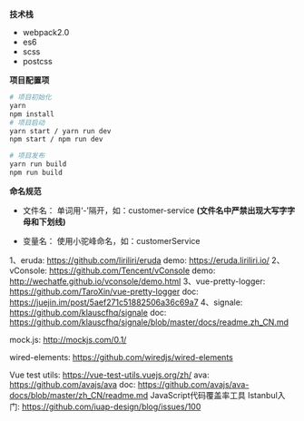 
**技术栈**

* webpack2.0
* es6
* scss
* postcss

**项目配置项**
``` bash
# 项目初始化
yarn
npm install
# 项目启动
yarn start / yarn run dev
npm start / npm run dev

# 项目发布
yarn run build
npm run build
```

**命名规范**

- 文件名：
单词用‘-’隔开，如：customer-service
**(文件名中严禁出现大写字字母和下划线)**

- 变量名：
使用小驼峰命名，如：customerService


<!-- 调试工具demo -->
1、eruda: https://github.com/liriliri/eruda   demo: https://eruda.liriliri.io/
2、vConsole: https://github.com/Tencent/vConsole   demo: http://wechatfe.github.io/vconsole/demo.html
3、vue-pretty-logger: https://github.com/TaroXin/vue-pretty-logger   doc: https://juejin.im/post/5aef271c51882506a36c69a7
4、signale: https://github.com/klauscfhq/signale   doc: https://github.com/klauscfhq/signale/blob/master/docs/readme.zh_CN.md


<!-- 数据模拟 -->
mock.js:  http://mockjs.com/0.1/


<!-- 手绘UI插件 -->
wired-elements:  https://github.com/wiredjs/wired-elements


<!-- 代码测试 -->
Vue test utils: https://vue-test-utils.vuejs.org/zh/
ava: https://github.com/avajs/ava    doc: https://github.com/avajs/ava-docs/blob/master/zh_CN/readme.md
JavaScript代码覆盖率工具 Istanbul入门:  https://github.com/iuap-design/blog/issues/100
